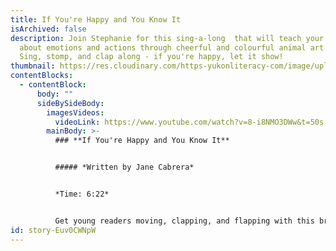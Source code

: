 ```yaml
---
title: If You're Happy and You Know It
isArchived: false
description: Join Stephanie for this sing-a-long  that will teach your child
  about emotions and actions through cheerful and colourful animal art drawings.
  Sing, stomp, and clap along - if you're happy, let it show!
thumbnail: https://res.cloudinary.com/https-yukonliteracy-com/image/upload/q_35/v1648535375/screen-shot-2021-09-17-at-10.31.11-am_eqb4ny.png
contentBlocks:
  - contentBlock:
      body: ""
      sideBySideBody:
        imagesVideos:
          videoLink: https://www.youtube.com/watch?v=8-i8NMO3DWw&t=50s
        mainBody: >-
          ### **If You're Happy and You Know It**


          ##### *Written by Jane Cabrera*


          *Time: 6:22*


          Get young readers moving, clapping, and flapping with this brightly colored sing along picture book full of joyful jungle animals. Nod along with groovy giraffe, flap with baby bird, and ROAR out loud with lion. Jane Cabrera's fresh spin on the familiar song is an energetic choice for story hours, and a family favorite for todder dance parties.
id: story-Euv0CWNpW
---
```

